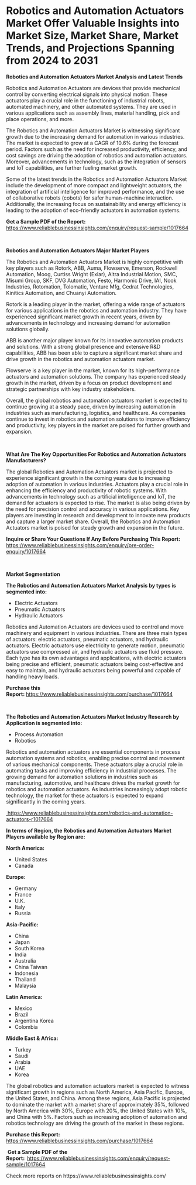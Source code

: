 <p><h1>Robotics and Automation Actuators Market Offer Valuable Insights into Market Size, Market Share, Market Trends, and Projections Spanning from 2024 to 2031</h1></p><p><strong>Robotics and Automation Actuators Market Analysis and Latest Trends</strong></p>
<p><p>Robotics and Automation Actuators are devices that provide mechanical control by converting electrical signals into physical motion. These actuators play a crucial role in the functioning of industrial robots, automated machinery, and other automated systems. They are used in various applications such as assembly lines, material handling, pick and place operations, and more.</p><p>The Robotics and Automation Actuators Market is witnessing significant growth due to the increasing demand for automation in various industries. The market is expected to grow at a CAGR of 10.6% during the forecast period. Factors such as the need for increased productivity, efficiency, and cost savings are driving the adoption of robotics and automation actuators. Moreover, advancements in technology, such as the integration of sensors and IoT capabilities, are further fueling market growth.</p><p>Some of the latest trends in the Robotics and Automation Actuators Market include the development of more compact and lightweight actuators, the integration of artificial intelligence for improved performance, and the use of collaborative robots (cobots) for safer human-machine interaction. Additionally, the increasing focus on sustainability and energy efficiency is leading to the adoption of eco-friendly actuators in automation systems.</p></p>
<p><strong>Get a Sample PDF of the Report:&nbsp;</strong> <a href="https://www.reliablebusinessinsights.com/enquiry/request-sample/1017664">https://www.reliablebusinessinsights.com/enquiry/request-sample/1017664</a></p>
<p>&nbsp;</p>
<p><strong>Robotics and Automation Actuators Major Market Players</strong></p>
<p><p>The Robotics and Automation Actuators Market is highly competitive with key players such as Rotork, ABB, Auma, Flowserve, Emerson, Rockwell Automation, Moog, Curtiss Wright (Exlar), Altra Industrial Motion, SMC, Misumi Group, SKF, DVG Automation, Festo, Harmonic Drive, IAI, Nook Industries, Rotomation, Tolomatic, Venture Mfg, Cedrat Technologies, Kinitics Automation, and Chuanyi Automation.</p><p>Rotork is a leading player in the market, offering a wide range of actuators for various applications in the robotics and automation industry. They have experienced significant market growth in recent years, driven by advancements in technology and increasing demand for automation solutions globally.</p><p>ABB is another major player known for its innovative automation products and solutions. With a strong global presence and extensive R&D capabilities, ABB has been able to capture a significant market share and drive growth in the robotics and automation actuators market.</p><p>Flowserve is a key player in the market, known for its high-performance actuators and automation solutions. The company has experienced steady growth in the market, driven by a focus on product development and strategic partnerships with key industry stakeholders.</p><p>Overall, the global robotics and automation actuators market is expected to continue growing at a steady pace, driven by increasing automation in industries such as manufacturing, logistics, and healthcare. As companies continue to invest in robotics and automation solutions to improve efficiency and productivity, key players in the market are poised for further growth and expansion.</p></p>
<p>&nbsp;</p>
<p><strong>What Are The Key Opportunities For Robotics and Automation Actuators Manufacturers?</strong></p>
<p><p>The global Robotics and Automation Actuators market is projected to experience significant growth in the coming years due to increasing adoption of automation in various industries. Actuators play a crucial role in enhancing the efficiency and productivity of robotic systems. With advancements in technology such as artificial intelligence and IoT, the demand for actuators is expected to rise. The market is also being driven by the need for precision control and accuracy in various applications. Key players are investing in research and development to innovate new products and capture a larger market share. Overall, the Robotics and Automation Actuators market is poised for steady growth and expansion in the future.</p></p>
<p><strong>Inquire or Share Your Questions If Any Before Purchasing This Report:</strong> <a href="https://www.reliablebusinessinsights.com/enquiry/pre-order-enquiry/1017664">https://www.reliablebusinessinsights.com/enquiry/pre-order-enquiry/1017664</a></p>
<p>&nbsp;</p>
<p><strong>Market Segmentation</strong></p>
<p><strong>The Robotics and Automation Actuators Market Analysis by types is segmented into:</strong></p>
<p><ul><li>Electric Actuators</li><li>Pneumatic Actuators</li><li>Hydraulic Actuators</li></ul></p>
<p><p>Robotics and Automation Actuators are devices used to control and move machinery and equipment in various industries. There are three main types of actuators: electric actuators, pneumatic actuators, and hydraulic actuators. Electric actuators use electricity to generate motion, pneumatic actuators use compressed air, and hydraulic actuators use fluid pressure. Each type has its own advantages and applications, with electric actuators being precise and efficient, pneumatic actuators being cost-effective and easy to maintain, and hydraulic actuators being powerful and capable of handling heavy loads.</p></p>
<p><strong>Purchase this Report:&nbsp;</strong><a href="https://www.reliablebusinessinsights.com/purchase/1017664">https://www.reliablebusinessinsights.com/purchase/1017664</a></p>
<p>&nbsp;</p>
<p><strong>The Robotics and Automation Actuators Market Industry Research by Application is segmented into:</strong></p>
<p><ul><li>Process Automation</li><li>Robotics</li></ul></p>
<p><p>Robotics and automation actuators are essential components in process automation systems and robotics, enabling precise control and movement of various mechanical components. These actuators play a crucial role in automating tasks and improving efficiency in industrial processes. The growing demand for automation solutions in industries such as manufacturing, automotive, and healthcare drives the market growth for robotics and automation actuators. As industries increasingly adopt robotic technology, the market for these actuators is expected to expand significantly in the coming years.</p></p>
<p><a href="https://www.reliablebusinessinsights.com/robotics-and-automation-actuators-r1017664">&nbsp;https://www.reliablebusinessinsights.com/robotics-and-automation-actuators-r1017664</a></p>
<p><strong>In terms of Region, the Robotics and Automation Actuators Market Players available by Region are:</strong></p>
<p>
    <p> <strong> North America: </strong>
        <ul>
            <li>United States</li>
            <li>Canada</li>
        </ul>
        </p> 
    <p> <strong> Europe: </strong>
        <ul>
            <li>Germany</li>
            <li>France</li>
            <li>U.K.</li>
            <li>Italy</li>
            <li>Russia</li>
        </ul>
        </p> 
    <p> <strong> Asia-Pacific: </strong>
        <ul>
            <li>China</li>
            <li>Japan</li>
            <li>South Korea</li>
            <li>India</li>
            <li>Australia</li>
            <li>China Taiwan</li>
            <li>Indonesia</li>
            <li>Thailand</li>
            <li>Malaysia</li>
        </ul>
        </p> 
    <p> <strong> Latin America: </strong>
        <ul>
            <li>Mexico</li>
            <li>Brazil</li>
            <li>Argentina Korea</li>
            <li>Colombia</li>
        </ul>
        </p> 
    <p> <strong> Middle East & Africa: </strong>
        <ul>
            <li>Turkey</li>
            <li>Saudi</li>
            <li>Arabia</li>
            <li>UAE</li>
            <li>Korea</li>
        </ul>
    </p>
    </p>
<p><p>The global robotics and automation actuators market is expected to witness significant growth in regions such as North America, Asia Pacific, Europe, the United States, and China. Among these regions, Asia Pacific is projected to dominate the market with a market share of approximately 35%, followed by North America with 30%, Europe with 20%, the United States with 10%, and China with 5%. Factors such as increasing adoption of automation and robotics technology are driving the growth of the market in these regions.</p></p>
<p><strong>Purchase this Report: </strong><a href="https://www.reliablebusinessinsights.com/purchase/1017664">https://www.reliablebusinessinsights.com/purchase/1017664</a></p>
<p>&nbsp;<strong>Get a Sample PDF of the Report:&nbsp;&nbsp;</strong><a href="https://www.reliablebusinessinsights.com/enquiry/request-sample/1017664">https://www.reliablebusinessinsights.com/enquiry/request-sample/1017664</a></p>
<p><strong></strong></p>
<p>Check more reports on https://www.reliablebusinessinsights.com/</p>